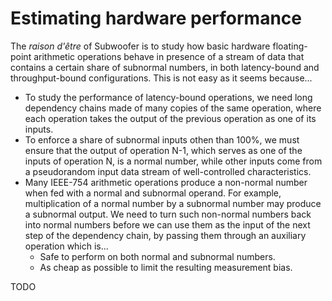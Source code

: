 # Estimating hardware performance

The _raison d'être_ of Subwoofer is to study how basic hardware floating-point
arithmetic operations behave in presence of a stream of data that contains a
certain share of subnormal numbers, in both latency-bound and throughput-bound
configurations. This is not easy as it seems because...

- To study the performance of latency-bound operations, we need long dependency
  chains made of many copies of the same operation, where each operation takes
  the output of the previous operation as one of its inputs.
- To enforce a share of subnormal inputs othen than 100%, we must ensure that
  the output of operation N-1, which serves as one of the inputs of operation N,
  is a normal number, while other inputs come from a pseudorandom input data
  stream of well-controlled characteristics.
- Many IEEE-754 arithmetic operations produce a non-normal number when fed with
  a normal and subnormal operand. For example, multiplication of a normal number
  by a subnormal number may produce a subnormal output. We need to turn such
  non-normal numbers back into normal numbers before we can use them as the
  input of the next step of the dependency chain, by passing them through an
  auxiliary operation which is...
  * Safe to perform on both normal and subnormal numbers.
  * As cheap as possible to limit the resulting measurement bias.

TODO
